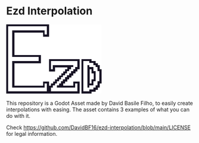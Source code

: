 # Ezd Interpolation

![Alt text](https://github.com/DavidBF16/ezd-interpolation/blob/main/ezd-logo-scaled.png?raw=true)

 This repository is a Godot Asset made by David Basile Filho, to easily create interpolations with easing.
 The asset contains 3 examples of what you can do with it.
 
 Check https://github.com/DavidBF16/ezd-interpolation/blob/main/LICENSE for legal information.
